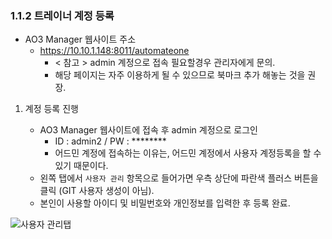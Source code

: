 ### 1.1.2 트레이너 계정 등록
+ AO3 Manager 웹사이트 주소
   + https://10.10.1.148:8011/automateone
      - < 참고 > admin 계정으로 접속 필요할경우 관리자에게 문의.
      - 해당 페이지는 자주 이용하게 될 수 있으므로 북마크 추가 해놓는 것을 권장. 

1. 계정 등록 진행
   +  AO3 Manager 웹사이트에 접속 후 admin 계정으로 로그인
      - ID : admin2 / PW : ********
      - 어드민 계정에 접속하는 이유는, 어드민 계정에서 사용자 계정등록을 할 수 있기 때문이다.  
      
   - 왼쪽 탭에서 `사용자 관리` 항목으로 들어가면 우측 상단에 파란색 플러스 버튼을 클릭 (GIT 사용자 생성이 아님).
   - 본인이 사용할 아이디 및 비밀번호와 개인정보를 입력한 후 등록 완료.





![사용자 관리탭](\img\1.1.2.1.png) 